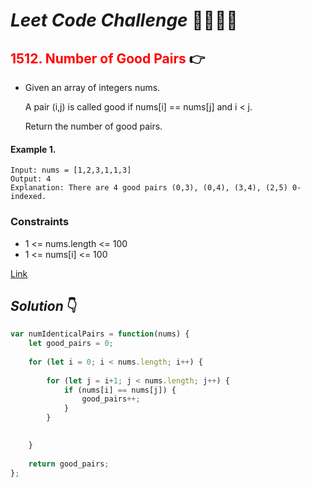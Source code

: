 # **_Leet Code Challenge_** 👨‍💻👩‍💻

## <span style="color:red">1512. Number of Good Pairs</span> 👉

- Given an array of integers nums.

  A pair (i,j) is called good if nums[i] == nums[j] and i < j.

  Return the number of good pairs.

#### Example 1.
```
Input: nums = [1,2,3,1,1,3]
Output: 4
Explanation: There are 4 good pairs (0,3), (0,4), (3,4), (2,5) 0-indexed.
```

### Constraints
* 1 <= nums.length <= 100
* 1 <= nums[i] <= 100

[Link](https://leetcode.com/problems/number-of-good-pairs/)

## _Solution_ 👇

```javascript
var numIdenticalPairs = function(nums) {
    let good_pairs = 0;
   
    for (let i = 0; i < nums.length; i++) {
        
        for (let j = i+1; j < nums.length; j++) {
            if (nums[i] == nums[j]) {
                good_pairs++;
            }
        }

    
    }
    
    return good_pairs;
};




```
